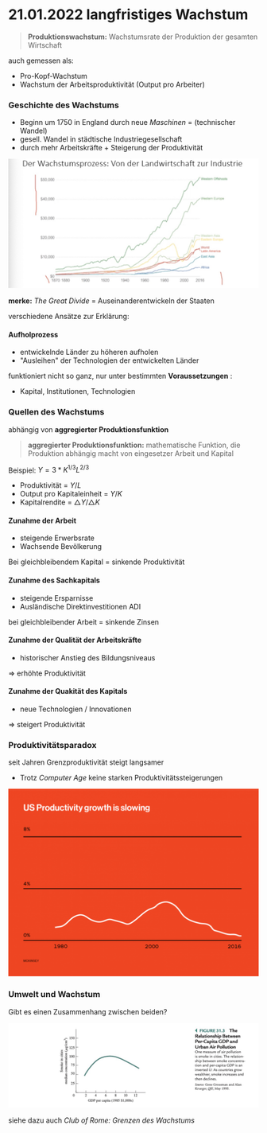 # 21.01.2022 langfristiges Wachstum

> **Produktionswachstum:** Wachstumsrate der Produktion der gesamten Wirtschaft

auch gemessen als:

- Pro-Kopf-Wachstum
- Wachstum der Arbeitsproduktivität (Output pro Arbeiter)

### Geschichte des Wachstums

- Beginn um 1750 in England durch neue *Maschinen* = (technischer Wandel)
- gesell. Wandel in städtische Industriegesellschaft
- durch mehr Arbeitskräfte + Steigerung der Produktivität

![22-01-21_16-41](../images/22-01-21_16-41.jpg)

**merke:** *The Great Divide* = Auseinanderentwickeln der Staaten

verschiedene Ansätze zur Erklärung: 

#### Aufholprozess

- entwickelnde Länder zu höheren aufholen
- "Ausleihen" der Technologien der entwickelten Länder

funktioniert nicht so ganz, nur unter bestimmten **Voraussetzungen** : 

- Kapital, Institutionen, Technologien 



### Quellen des Wachstums

abhängig von **aggregierter  Produktionsfunktion** 

> **aggregierter Produktionsfunktion:** mathematische Funktion, die Produktion abhängig macht von eingesetzer Arbeit und Kapital

Beispiel:  $Y = 3*K^{1/3} L^{2/3}$

- Produktivität = $Y/L$
- Output pro Kapitaleinheit = $Y / K$
- Kapitalrendite = $\triangle Y / \triangle K$

#### Zunahme der Arbeit

- steigende Erwerbsrate
- Wachsende Bevölkerung

Bei gleichbleibendem Kapital = sinkende Produktivität

#### Zunahme des Sachkapitals

- steigende Ersparnisse
- Ausländische Direktinvestitionen ADI

bei gleichbleibender Arbeit = sinkende Zinsen

#### Zunahme der Qualität der Arbeitskräfte 

- historischer Anstieg des Bildungsniveaus

=> erhöhte Produktivität

#### Zunahme der Quakität des Kapitals

- neue Technologien / Innovationen

=> steigert Produktivität



### Produktivitätsparadox

seit Jahren Grenzproduktivität steigt langsamer 

- Trotz *Computer Age* keine starken Produktivitätssteigerungen 

![22-01-21_17-30](../images/22-01-21_17-30.png)



### Umwelt und Wachstum

Gibt es einen Zusammenhang zwischen beiden?

 ![22-01-21_17-35](../images/22-01-21_17-35.jpg)

siehe dazu auch *Club of Rome: Grenzen des Wachstums* 